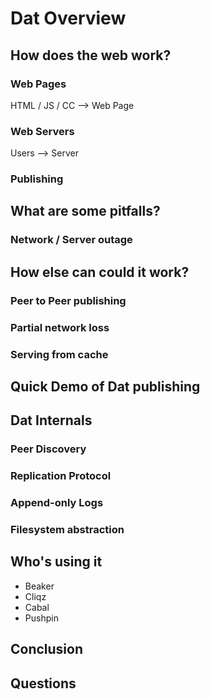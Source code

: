 # Dat Overview

## How does the web work?

### Web Pages

HTML / JS / CC --> Web Page

### Web Servers

Users --> Server

### Publishing

## What are some pitfalls?

### Network / Server outage

## How else can could it work?

### Peer to Peer publishing

### Partial network loss

### Serving from cache

## Quick Demo of Dat publishing

## Dat Internals

### Peer Discovery

### Replication Protocol

### Append-only Logs

### Filesystem abstraction

## Who's using it

- Beaker
- Cliqz
- Cabal
- Pushpin

## Conclusion

## Questions
